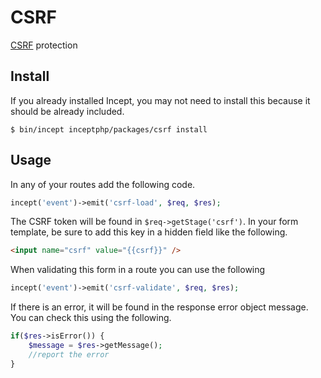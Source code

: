 # CSRF

[CSRF](https://owasp.org/www-community/attacks/csrf) protection

## Install

If you already installed Incept, you may not need to install this because it
should be already included.

```
$ bin/incept inceptphp/packages/csrf install
```

## Usage

In any of your routes add the following code.

```php
incept('event')->emit('csrf-load', $req, $res);
```

The CSRF token will be found in `$req->getStage('csrf')`. In your form
template, be sure to add this key in a hidden field like the following.

```html
<input name="csrf" value="{{csrf}}" />
```

When validating this form in a route you can use the following

```php
incept('event')->emit('csrf-validate', $req, $res);
```

If there is an error, it will be found in the response error object message.
You can check this using the following.

```php
if($res->isError()) {
    $message = $res->getMessage();
    //report the error
}
```
